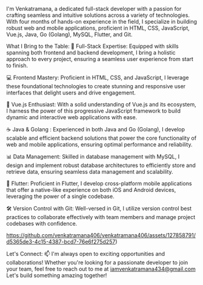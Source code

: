I'm Venkatramana, a dedicated full-stack developer with a passion for crafting seamless and intuitive solutions across a variety of technologies. With four months of hands-on experience in the field, I specialize in building robust web and mobile applications, proficient in HTML, CSS, JavaScript, Vue.js, Java, Go (Golang), MySQL, Flutter, and Git.

What I Bring to the Table:
🚀 Full-Stack Expertise: Equipped with skills spanning both frontend and backend development, I bring a holistic approach to every project, ensuring a seamless user experience from start to finish.

💻 Frontend Mastery: Proficient in HTML, CSS, and JavaScript, I leverage these foundational technologies to create stunning and responsive user interfaces that delight users and drive engagement.

🌟 Vue.js Enthusiast: With a solid understanding of Vue.js and its ecosystem, I harness the power of this progressive JavaScript framework to build dynamic and interactive web applications with ease.

☕ Java & Golang : Experienced in both Java and Go (Golang), I develop scalable and efficient backend solutions that power the core functionality of web and mobile applications, ensuring optimal performance and reliability.

📊 Data Management: Skilled in database management with MySQL, I design and implement robust database architectures to efficiently store and retrieve data, ensuring seamless data management and scalability.

📱 Flutter: Proficient in Flutter, I develop cross-platform mobile applications that offer a native-like experience on both iOS and Android devices, leveraging the power of a single codebase.

🛠️ Version Control with Git: Well-versed in Git, I utilize version control best practices to collaborate effectively with team members and manage project codebases with confidence.

https://github.com/venkatramana406/venkatramana406/assets/127858791/d5365de3-4c15-4387-bcd7-76e6f275d257)

Let's Connect:
📫 I'm always open to exciting opportunities and collaborations! Whether you're looking for a passionate developer to join your team, feel free to reach out to me at iamvenkatramana434@gmail.com Let's build something amazing together!
